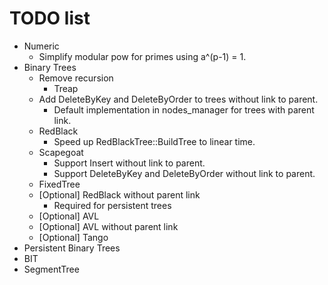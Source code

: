 # TODO list
* Numeric
	* Simplify modular pow for primes using a^(p-1) = 1.
* Binary Trees
	* Remove recursion
		* Treap
	* Add DeleteByKey and DeleteByOrder to trees without link to parent.
		* Default implementation in nodes_manager for trees with parent link.
	* RedBlack
		* Speed up RedBlackTree::BuildTree to linear time.
	* Scapegoat
		* Support Insert without link to parent.
		* Support DeleteByKey and DeleteByOrder without link to parent.
	* FixedTree
	* [Optional] RedBlack without parent link
		* Required for persistent trees
	* [Optional] AVL
	* [Optional] AVL without parent link
	* [Optional] Tango
* Persistent Binary Trees
* BIT
* SegmentTree
